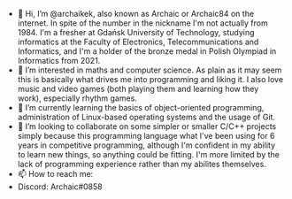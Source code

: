 - 👋 Hi, I’m @archaikek, also known as Archaic or Archaic84 on the internet. In spite of the number in the nickname I'm not actually from 1984. I'm a fresher at Gdańsk University of Technology, studying informatics at the Faculty of Electronics, Telecommunications and Informatics, and I'm a holder of the bronze medal in Polish Olympiad in Informatics from 2021.
- 👀 I’m interested in maths and computer science. As plain as it may seem this is basically what drives me into programming and liking it. I also love music and video games (both playing them and learning how they work), especially rhythm games.
- 🌱 I’m currently learning the basics of object-oriented programming, administration of Linux-based operating systems and the usage of Git.
- 💞️ I’m looking to collaborate on some simpler or smaller C/C++ projects simply because this programming language what I've been using for 6 years in competitive programming, although I'm confident in my ability to learn new things, so anything could be fitting. I'm more limited by the lack of programming experience rather than my abilites themselves.
- 📫 How to reach me:
- Discord: Archaic#0858

<!---
archaikek/archaikek is a ✨ special ✨ repository because its `README.md` (this file) appears on your GitHub profile.
You can click the Preview link to take a look at your changes.
--->
